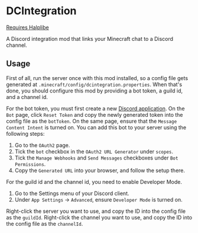 # DCIntegration

[Requires Halplibe](https://github.com/Turnip-Labs/bta-halplibe)

A Discord integration mod that links your Minecraft chat to a Discord channel.

## Usage

First of all, run the server once with this mod installed, so a config file gets generated at `.minecraft/config/dcintegration.properties`.
When that's done, you should configure this mod by providing a bot token, a guild id, and a channel id.

For the bot token, you must first create a new [Discord application](https://discord.com/developers/applications).
On the `Bot` page, click `Reset Token` and copy the newly generated token into the config file as the `botToken`.
On the same page, ensure that the `Message Content Intent` is turned on.
You can add this bot to your server using the following steps:

1. Go to the `OAuth2` page.
2. Tick the `bot` checkbox in the `OAuth2 URL Generator` under `scopes`.
3. Tick the `Manage Webhooks` and `Send Messages` checkboxes under `Bot Permissions`.
4. Copy the `Generated URL` into your browser, and follow the setup there.

For the guild id and the channel id, you need to enable Developer Mode.

1. Go to the Settings menu of your Discord client.
2. Under `App Settings` -> `Advanced`, ensure `Developer Mode` is turned on.

Right-click the server you want to use, and copy the ID into the config file as the `guildId`.
Right-click the channel you want to use, and copy the ID into the config file as the `channelId`.
